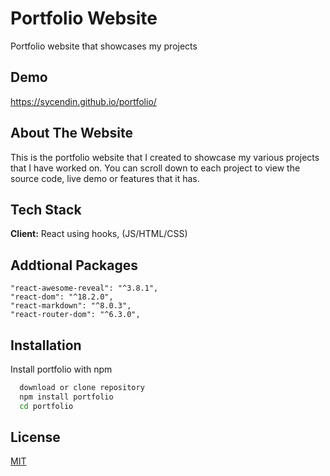 # Portfolio Website

Portfolio website that showcases my projects

## Demo
https://sycendin.github.io/portfolio/

## About The Website
This is the portfolio website that I created to showcase my various projects that I have worked on. You can scroll down to each project to view the source code, live demo or features that it has.

## Tech Stack

**Client:** React using hooks, (JS/HTML/CSS)

## Addtional Packages
```
"react-awesome-reveal": "^3.8.1",
"react-dom": "^18.2.0",
"react-markdown": "^8.0.3",
"react-router-dom": "^6.3.0",
```
## Installation

Install portfolio with npm

```bash
  download or clone repository
  npm install portfolio
  cd portfolio
```
    
## License

[MIT](https://choosealicense.com/licenses/mit/)
